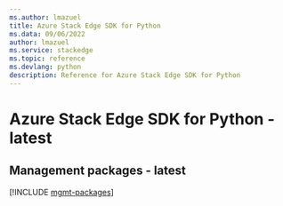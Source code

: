 ```yaml
---
ms.author: lmazuel
title: Azure Stack Edge SDK for Python
ms.data: 09/06/2022
author: lmazuel
ms.service: stackedge
ms.topic: reference
ms.devlang: python
description: Reference for Azure Stack Edge SDK for Python
---
```

# Azure Stack Edge SDK for Python - latest

## Management packages - latest
[!INCLUDE [mgmt-packages](stack-edge-mgmt-index.md)]